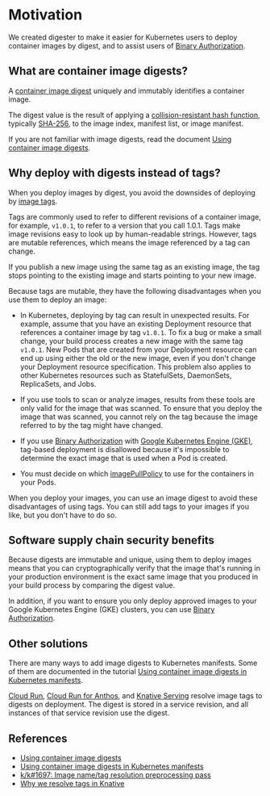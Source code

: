 # Motivation

We created digester to make it easier for Kubernetes users to deploy container
images by digest, and to assist users of
[Binary Authorization](https://cloud.google.com/binary-authorization/docs).

## What are container image digests?

A
[container image digest](https://github.com/opencontainers/image-spec/blob/master/descriptor.md#digests)
uniquely and immutably identifies a container image.

The digest value is the result of applying a
[collision-resistant hash function](https://wikipedia.org/wiki/Collision_resistance),
typically [SHA-256](https://wikipedia.org/wiki/SHA-2),
to the image index, manifest list, or image manifest.

If you are not familiar with image digests, read the document
[Using container image digests](https://cloud.google.com/solutions/using-container-images).

## Why deploy with digests instead of tags?

When you deploy images by digest, you avoid the downsides of deploying by
[image tags](https://github.com/opencontainers/distribution-spec/blob/master/spec.md).

Tags are commonly used to refer to different revisions of a container image,
for example, `v1.0.1`, to refer to a version that you call 1.0.1. Tags make
image revisions easy to look up by human-readable strings. However, tags are
mutable references, which means the image referenced by a tag can change.

If you publish a new image using the same tag as an existing image, the tag
stops pointing to the existing image and starts pointing to your new image.

Because tags are mutable, they have the following disadvantages when you use
them to deploy an image:

-   In Kubernetes, deploying by tag can result in unexpected results. For
    example, assume that you have an existing Deployment resource that
    references a container image by tag `v1.0.1`. To fix a bug or make a small
    change, your build process creates a new image with the same tag `v1.0.1`.
    New Pods that are created from your Deployment resource can end up using
    either the old or the new image, even if you don't change your Deployment
    resource specification. This problem also applies to other Kubernetes
    resources such as StatefulSets, DaemonSets, ReplicaSets, and Jobs.

-   If you use tools to scan or analyze images, results from these tools are
    only valid for the image that was scanned. To ensure that you deploy the
    image that was scanned, you cannot rely on the tag because the image
    referred to by the tag might have changed.

-   If you use
    [Binary Authorization](https://cloud.google.com/binary-authorization/docs)
    with
    [Google Kubernetes Engine (GKE)](https://cloud.google.com/kubernetes-engine/docs),
    tag-based deployment is disallowed because it's impossible to determine
    the exact image that is used when a Pod is created.

-   You must decide on which
    [imagePullPolicy](https://kubernetes.io/docs/concepts/configuration/overview/#container-images)
    to use for the containers in your Pods.

When you deploy your images, you can use an image digest to avoid these
disadvantages of using tags. You can still add tags to your images if you like,
but you don't have to do so.

## Software supply chain security benefits

Because digests are immutable and unique, using them to deploy images means
that you can cryptographically verify that the image that's running in your
production environment is the exact same image that you produced in your
build process by comparing the digest value.

In addition, if you want to ensure you only deploy approved images to your
Google Kubernetes Engine (GKE) clusters, you can use
[Binary Authorization](https://cloud.google.com/binary-authorization/docs).

## Other solutions

There are many ways to add image digests to Kubernetes manifests. Some of them
are documented in the tutorial
[Using container image digests in Kubernetes manifests](https://cloud.google.com/solutions/using-container-image-digests-in-kubernetes-manifests).

[Cloud Run](https://cloud.google.com/run/docs/deploying#service),
[Cloud Run for Anthos](https://cloud.google.com/kuberun/docs/deploying#service),
and
[Knative Serving](https://knative.dev/docs/serving/tag-resolution/)
resolve image tags to digests on deployment. The digest is stored in a service
revision, and all instances of that service revision use the digest.

## References

-   [Using container image digests](https://cloud.google.com/solutions/using-container-images)
-   [Using container image digests in Kubernetes manifests](https://cloud.google.com/solutions/using-container-image-digests-in-kubernetes-manifests)
-   [k/k#1697: Image name/tag resolution preprocessing pass](https://github.com/kubernetes/kubernetes/issues/1697)
-   [Why we resolve tags in Knative](https://docs.google.com/presentation/d/e/2PACX-1vTgyp2lGDsLr_bohx3Ym_2mrTcMoFfzzd6jocUXdmWQFdXydltnraDMoLxvEe6WY9pNPpUUvM-geJ-g/pub?resourcekey=0-FH5lN4C2sbURc_ds8XRHeA)
